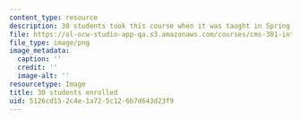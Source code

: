 ```yaml
---
content_type: resource
description: 30 students took this course when it was taught in Spring 2016.
file: https://ol-ocw-studio-app-qa.s3.amazonaws.com/courses/cms-301-introduction-to-game-design-methods-spring-2016/5126cd152c4e1a725c126b7d643d23f9_30.png
file_type: image/png
image_metadata:
  caption: ''
  credit: ''
  image-alt: ''
resourcetype: Image
title: 30 students enrolled
uid: 5126cd15-2c4e-1a72-5c12-6b7d643d23f9
---
```

